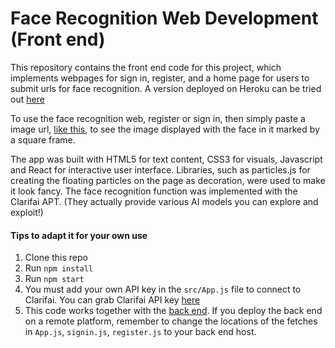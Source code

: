 # Face Recognition Web Development (Front end) 
This repository contains the front end code for this project, which implements webpages for sign in, register, and a home page for users to submit urls for face recognition. A version deployed on Heroku can be tried out [here](https://face-recognition-vd.herokuapp.com/)

To  use the face recognition web, register or sign in, then simply paste a image url, [like this](https://goop-img.com/wp-content/uploads/2020/06/Mask-Group-2.png), to see the image displayed with the face in it marked by a square frame.

The app was built with HTML5 for text content, CSS3 for visuals, Javascript and React for interactive user interface. Libraries, such as particles.js for creating the floating particles on the page as decoration, were used to make it look fancy. The face recognition function was implemented with the Clarifai APT. (They actually provide various AI models you can explore and exploit!)

#### Tips to adapt it for your own use
1. Clone this repo
2. Run `npm install`
3. Run `npm start`
4. You must add your own API key in the `src/App.js` file to connect to Clarifai. You can grab Clarifai API key [here](https://www.clarifai.com/)
5. This code works together with the [back end](). If you deploy the back end on a remote platform, remember to change the locations of the fetches in `App.js`, `signin.js`, `register.js` to your back end host.

